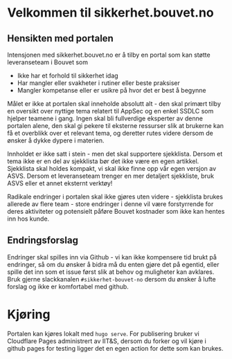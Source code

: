 # Velkommen til sikkerhet.bouvet.no

## Hensikten med portalen

Intensjonen med sikkerhet.bouvet.no er å tilby en portal som kan støtte leveranseteam i Bouvet som 
* Ikke har et forhold til sikkerhet idag
* Har mangler eller svakheter i rutiner eller beste praksiser
* Mangler kompetanse eller er usikre på hvor det er best å begynne

Målet er ikke at portalen skal inneholde absolutt alt - den skal primært tilby en oversikt over nyttige tema relatert til AppSec og en enkel SSDLC som hjelper teamene i gang. 
Ingen skal bli fullverdige eksperter av denne portalen alene, den skal gi pekere til eksterne ressurser slik at brukerne kan få et overblikk over et relevant tema, og deretter rutes videre dersom de ønsker å dykke dypere i materien. 

Innholdet er ikke satt i stein - men det skal supportere sjekklista. Dersom et tema ikke er en del av sjekklista bør det ikke være en egen artikkel. Sjekklista skal holdes kompakt, vi skal ikke finne opp vår egen versjon av ASVS. Dersom et leveranseteam trenger en mer detaljert sjekkliste, bruk ASVS eller et annet eksternt verktøy!

Radikale endringer i portalen skal ikke gjøres uten videre - sjekklista brukes allerede av flere team - store endringer i denne vil være forstyrrende for deres aktiviteter og potensielt påføre Bouvet kostnader som ikke kan hentes inn hos kunde. 

## Endringsforslag

Endringer skal spilles inn via Github - vi kan ikke kompensere tid brukt på endringer, så om du ønsker å bidra må du enten gjøre det på egentid, eller spille det inn som et issue først slik at behov og muligheter kan avklares. 
Bruk gjerne slackkanalen `#sikkerhet-bouvet-no` dersom du ønsker å lufte forslag og ikke er komfortabel med github. 

# Kjøring

Portalen kan kjøres lokalt med `hugo serve`. For publisering bruker vi Cloudflare Pages administrert av IIT&S, dersom du forker og vil kjøre i github pages for testing ligger det en egen action for dette som kan brukes. 